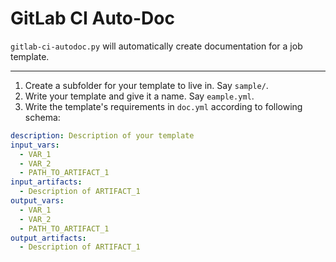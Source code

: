 # GitLab CI Auto-Doc

`gitlab-ci-autodoc.py` will automatically create documentation for a job template.

___

1. Create a subfolder for your template to live in. Say `sample/`.
2. Write your template and give it a name. Say `eample.yml`.
3. Write the template's requirements in `doc.yml` according to following schema:

```yaml
description: Description of your template
input_vars:
  - VAR_1
  - VAR_2
  - PATH_TO_ARTIFACT_1
input_artifacts:
  - Description of ARTIFACT_1
output_vars:
  - VAR_1
  - VAR_2
  - PATH_TO_ARTIFACT_1
output_artifacts:
  - Description of ARTIFACT_1
```
